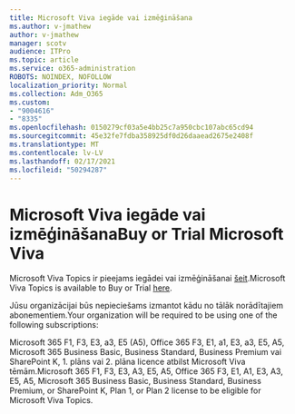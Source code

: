 ```yaml
---
title: Microsoft Viva iegāde vai izmēģināšana
ms.author: v-jmathew
author: v-jmathew
manager: scotv
audience: ITPro
ms.topic: article
ms.service: o365-administration
ROBOTS: NOINDEX, NOFOLLOW
localization_priority: Normal
ms.collection: Adm_O365
ms.custom:
- "9004616"
- "8335"
ms.openlocfilehash: 0150279cf03a5e4bb25c7a950cbc107abc65cd94
ms.sourcegitcommit: 45e32fe7fdba358925df0d26daaead2675e2408f
ms.translationtype: MT
ms.contentlocale: lv-LV
ms.lasthandoff: 02/17/2021
ms.locfileid: "50294287"
---
```

# <a name="buy-or-trial-microsoft-viva"></a><span data-ttu-id="2fedf-102">Microsoft Viva iegāde vai izmēģināšana</span><span class="sxs-lookup"><span data-stu-id="2fedf-102">Buy or Trial Microsoft Viva</span></span>

<span data-ttu-id="2fedf-103">Microsoft Viva Topics ir pieejams iegādei vai izmēģināšanai [šeit](https://aka.ms/BuyVivaTopics).</span><span class="sxs-lookup"><span data-stu-id="2fedf-103">Microsoft Viva Topics is available to Buy or Trial [here](https://aka.ms/BuyVivaTopics).</span></span>

<span data-ttu-id="2fedf-104">Jūsu organizācijai būs nepieciešams izmantot kādu no tālāk norādītajiem abonementiem.</span><span class="sxs-lookup"><span data-stu-id="2fedf-104">Your organization will be required to be using one of the following subscriptions:</span></span>

<span data-ttu-id="2fedf-105">Microsoft 365 F1, F3, E3, a3, E5 (A5), Office 365 F3, E1, a1, E3, a3, E5, A5, Microsoft 365 Business Basic, Business Standard, Business Premium vai SharePoint K, 1. plāns vai 2. plāna licence atbilst Microsoft Viva tēmām.</span><span class="sxs-lookup"><span data-stu-id="2fedf-105">Microsoft 365 F1, F3, E3, A3, E5, A5, Office 365 F3, E1, A1, E3, A3, E5, A5, Microsoft 365 Business Basic, Business Standard, Business Premium, or SharePoint K, Plan 1, or Plan 2 license to be eligible for Microsoft Viva Topics.</span></span>
